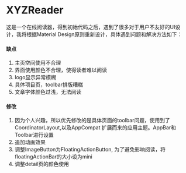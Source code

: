 # XYZReader
这是一个在线阅读器，得到初始代码之后，遇到了很多对于用户不友好的UI设计，我将根据Material Design原则重新设计，具体遇到问题和解决方法如下：
<h4>缺点</h4>
<ol>
<li>主页空间使用不合理</li>
<li>界面使用颜色不合理，使得读者难以阅读</li>
<li>logo显示异常模糊</li>
<li>具体项目页，toolbar排版糟糕</li>
<li>文章字体颜色过浅，无法阅读</li>
</ol>
<h4>修改</h4>
<ol>
<li>因为个人兴趣，所以优先修改的是具体页面的toolbar问题，使用到了CoordinatorLayout,以及AppCompat 扩展而来的应用主题。AppBar和Toolbar进行设置</li>
<li>追加动画效果</li>
<li>调整ImageButton为FloatingActionButton, 为了避免影响阅读，将floatingActionBar的大小设为mini</li>
<li>调整detail页的颜色使用</li>
</ol>

